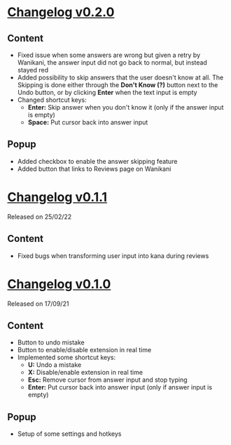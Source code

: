 # [Changelog v0.2.0]()

## Content
- Fixed issue when some answers are wrong but given a retry by Wanikani, the answer input did not go back to normal, but instead stayed red
- Added possibility to skip answers that the user doesn't know at all. The Skipping is done either through the **Don't Know (?)** button next to the Undo button, or by clicking **Enter** when the text input is empty
- Changed shortcut keys:
	- **Enter:** Skip answer when you don't know it (only if the answer input is empty)
	- **Space:** Put cursor back into answer input

## Popup
- Added checkbox to enable the answer skipping feature
- Added button that links to Reviews page on Wanikani

# [Changelog v0.1.1](https://github.com/digas99/wanikani-undo/releases/tag/v0.1.1)
Released on 25/02/22

## Content
- Fixed bugs when transforming user input into kana during reviews

# [Changelog v0.1.0](https://github.com/digas99/wanikani-undo/releases/tag/v0.1.0)
Released on 17/09/21

## Content
- Button to undo mistake
- Button to enable/disable extension in real time
- Implemented some shortcut keys:
	- **U:** Undo a mistake
	- **X:** Disable/enable extension in real time
	- **Esc:** Remove cursor from answer input and stop typing
	- **Enter:** Put cursor back into answer input (only if answer input is empty)

## Popup
- Setup of some settings and hotkeys